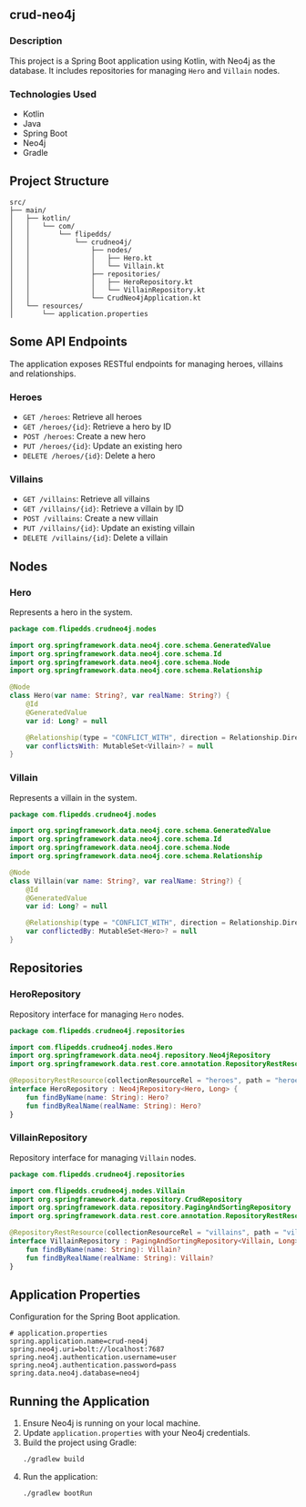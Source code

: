## crud-neo4j

### Description
This project is a Spring Boot application using Kotlin, with Neo4j as the database. It includes repositories for managing `Hero` and `Villain` nodes.

### Technologies Used
- Kotlin
- Java
- Spring Boot
- Neo4j
- Gradle

## Project Structure
```
src/
├── main/
│   ├── kotlin/
│   │   └── com/
│   │       └── flipedds/
│   │           └── crudneo4j/
│   │               ├── nodes/
│   │               │   ├── Hero.kt
│   │               │   └── Villain.kt
│   │               ├── repositories/
│   │               │   ├── HeroRepository.kt
│   │               │   └── VillainRepository.kt
│   │               └── CrudNeo4jApplication.kt
│   └── resources/
│       └── application.properties
```

## Some API Endpoints
The application exposes RESTful endpoints for managing heroes, villains and relationships.

### Heroes
- `GET /heroes`: Retrieve all heroes
- `GET /heroes/{id}`: Retrieve a hero by ID
- `POST /heroes`: Create a new hero
- `PUT /heroes/{id}`: Update an existing hero
- `DELETE /heroes/{id}`: Delete a hero

### Villains
- `GET /villains`: Retrieve all villains
- `GET /villains/{id}`: Retrieve a villain by ID
- `POST /villains`: Create a new villain
- `PUT /villains/{id}`: Update an existing villain
- `DELETE /villains/{id}`: Delete a villain

## Nodes

### Hero
Represents a hero in the system.

```kotlin
package com.flipedds.crudneo4j.nodes

import org.springframework.data.neo4j.core.schema.GeneratedValue
import org.springframework.data.neo4j.core.schema.Id
import org.springframework.data.neo4j.core.schema.Node
import org.springframework.data.neo4j.core.schema.Relationship

@Node
class Hero(var name: String?, var realName: String?) {
    @Id
    @GeneratedValue
    var id: Long? = null

    @Relationship(type = "CONFLICT_WITH", direction = Relationship.Direction.OUTGOING)
    var conflictsWith: MutableSet<Villain>? = null
}
```

### Villain
Represents a villain in the system.

```kotlin
package com.flipedds.crudneo4j.nodes

import org.springframework.data.neo4j.core.schema.GeneratedValue
import org.springframework.data.neo4j.core.schema.Id
import org.springframework.data.neo4j.core.schema.Node
import org.springframework.data.neo4j.core.schema.Relationship

@Node
class Villain(var name: String?, var realName: String?) {
    @Id
    @GeneratedValue
    var id: Long? = null

    @Relationship(type = "CONFLICT_WITH", direction = Relationship.Direction.INCOMING)
    var conflictedBy: MutableSet<Hero>? = null
}
```

## Repositories

### HeroRepository
Repository interface for managing `Hero` nodes.

```kotlin
package com.flipedds.crudneo4j.repositories

import com.flipedds.crudneo4j.nodes.Hero
import org.springframework.data.neo4j.repository.Neo4jRepository
import org.springframework.data.rest.core.annotation.RepositoryRestResource

@RepositoryRestResource(collectionResourceRel = "heroes", path = "heroes")
interface HeroRepository : Neo4jRepository<Hero, Long> {
    fun findByName(name: String): Hero?
    fun findByRealName(realName: String): Hero?
}
```

### VillainRepository
Repository interface for managing `Villain` nodes.

```kotlin
package com.flipedds.crudneo4j.repositories

import com.flipedds.crudneo4j.nodes.Villain
import org.springframework.data.repository.CrudRepository
import org.springframework.data.repository.PagingAndSortingRepository
import org.springframework.data.rest.core.annotation.RepositoryRestResource

@RepositoryRestResource(collectionResourceRel = "villains", path = "villains")
interface VillainRepository : PagingAndSortingRepository<Villain, Long>, CrudRepository<Villain, Long> {
    fun findByName(name: String): Villain?
    fun findByRealName(realName: String): Villain?
}
```

## Application Properties
Configuration for the Spring Boot application.

```properties
# application.properties
spring.application.name=crud-neo4j
spring.neo4j.uri=bolt://localhost:7687
spring.neo4j.authentication.username=user
spring.neo4j.authentication.password=pass
spring.data.neo4j.database=neo4j
```

## Running the Application
1. Ensure Neo4j is running on your local machine.
2. Update `application.properties` with your Neo4j credentials.
3. Build the project using Gradle:
   ```sh
   ./gradlew build
   ```
4. Run the application:
   ```sh
   ./gradlew bootRun
   ```